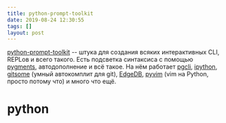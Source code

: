 ```yaml
---
title: python-prompt-toolkit
date: 2019-08-24 12:30:55
tags: []
layout: post
---
```


[python-prompt-toolkit](https://github.com/prompt-toolkit/python-prompt-toolkit) -- штука для создания всяких интерактивных CLI, REPLов и всего такого. Есть подсветка синтаксиса с помощью [pygments](http://pygments.org/), автодополнение и всё такое. На нём работает [pgcli](https://t.me/crowd_python/59), [ipython](https://github.com/ipython/ipython/), [gitsome](https://github.com/donnemartin/gitsome) (умный автокомплит для git), [EdgeDB](https://edgedb.com/), [pyvim](https://github.com/prompt-toolkit/pyvim/) (vim на Python, просто потому что) и много что ещё.

# python
